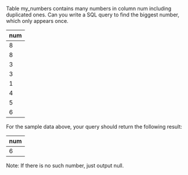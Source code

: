 Table my_numbers contains many numbers in column num including duplicated ones. Can you write a SQL query to find the
biggest number, which only appears once.

|num|
|---|
| 8 |
| 8 |
| 3 |
| 3 |
| 1 |
| 4 |
| 5 |
| 6 |

For the sample data above, your query should return the following result:

| num |
|-----|
| 6   |

Note: If there is no such number, just output null.